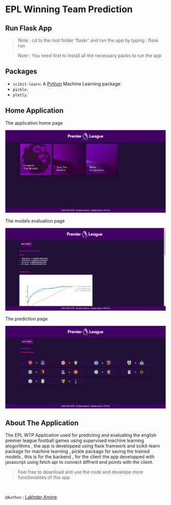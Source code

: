 # EPL Winning Team Prediction

## Run Flask App

> Note : cd to the root folder 'flaskr' and run the app by typing : flask run

> Note : You need first to install all the necessary packs to run the app

## Packages

- `scikit-learn`: A [Python](#Python) Machine Learning package.
- `pickle`.
- `plotly`.` 

## Home Application

The application home page
 
<p align="center">
  <img src="https://github.com/LakhderAmine99/EPL_Winning_Team_Predictions/blob/main/flaskr/screen%20shots/Screenshot%202022-05-25%20002117.png" alt="Logo">
  <br />
</p>

The models evaluation page

<p align="center">
  <img src="https://github.com/LakhderAmine99/EPL_Winning_Team_Predictions/blob/main/flaskr/screen%20shots/Screenshot%202022-05-25%20002209.png" alt="Logo">
  <br />
</p>

The prediction page

<p align="center">
  <img src="https://github.com/LakhderAmine99/EPL_Winning_Team_Predictions/blob/main/flaskr/screen%20shots/Screenshot%202022-05-25%20002248.png" alt="Logo">
  <br />
</p>
    
## About The Application

The EPL WTP Application used for predicting and evaluating the english premier league football games using supervised machine learning alogorithms , the app is developped using flask framwork and scikit-learn package for machine learning , pickle package for saving the trained models , this is for the backend , for the client
the app developped with javascript using fetch api to connect diffrent end points with the client. 

> Feel free to download and use the code and develope more functionalites of this app

<br>

`@Authon` : [Lakhder Amine](#Author).
